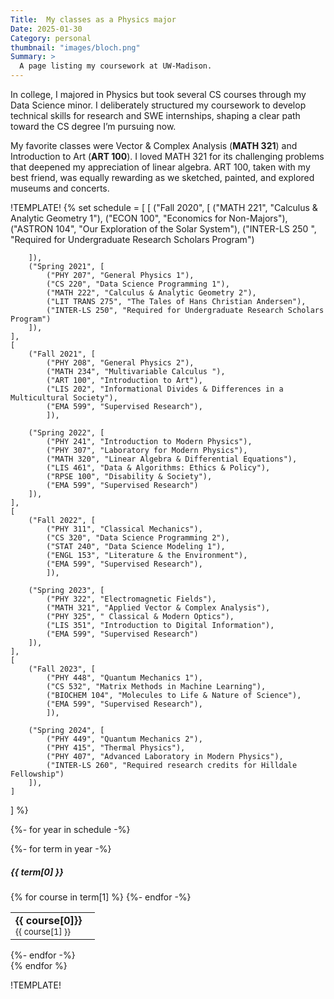 ```yaml
---
Title:  My classes as a Physics major
Date: 2025-01-30 
Category: personal 
thumbnail: "images/bloch.png"
Summary: >
  A page listing my coursework at UW-Madison.  
---
```


In college, I majored in Physics but took several CS courses through my Data Science minor. I deliberately structured my coursework to develop technical skills for research and SWE internships, shaping a clear path toward the CS degree I’m pursuing now.

My favorite classes were Vector & Complex Analysis (**MATH 321**) and Introduction to Art (**ART 100**). I loved MATH 321 for its challenging problems that deepened my appreciation of linear algebra. ART 100, taken with my best friend, was equally rewarding as we sketched, painted, and explored museums and concerts.

!TEMPLATE!
{% set schedule = [
    [
        ("Fall 2020", [
            ("MATH 221", "Calculus & Analytic Geometry 1"),
            ("ECON 100", "Economics for Non-Majors"),
            ("ASTRON 104", "Our Exploration of the Solar System"),
            ("INTER-LS 250 ", "Required for Undergraduate Research Scholars Program")

        ]),
        ("Spring 2021", [
            ("PHY 207", "General Physics 1"),
            ("CS 220", "Data Science Programming 1"),
            ("MATH 222", "Calculus & Analytic Geometry 2"),
            ("LIT TRANS 275", "The Tales of Hans Christian Andersen"),
            ("INTER-LS 250", "Required for Undergraduate Research Scholars Program")
        ]),
    ],
    [
        ("Fall 2021", [
            ("PHY 208", "General Physics 2"),
            ("MATH 234", "Multivariable Calculus "),
            ("ART 100", "Introduction to Art"),
            ("LIS 202", "Informational Divides & Differences in a Multicultural Society"),
            ("EMA 599", "Supervised Research"),    
            ]),

        ("Spring 2022", [
            ("PHY 241", "Introduction to Modern Physics"),
            ("PHY 307", "Laboratory for Modern Physics"),
            ("MATH 320", "Linear Algebra & Differential Equations"),
            ("LIS 461", "Data & Algorithms: Ethics & Policy"),
            ("RPSE 100", "Disability & Society"),
            ("EMA 599", "Supervised Research")
        ]),
    ],
    [       
        ("Fall 2022", [
            ("PHY 311", "Classical Mechanics"),
            ("CS 320", "Data Science Programming 2"),
            ("STAT 240", "Data Science Modeling 1"),
            ("ENGL 153", "Literature & the Environment"),
            ("EMA 599", "Supervised Research"),    
            ]),

        ("Spring 2023", [
            ("PHY 322", "Electromagnetic Fields"),
            ("MATH 321", "Applied Vector & Complex Analysis"),
            ("PHY 325", " Classical & Modern Optics"),
            ("LIS 351", "Introduction to Digital Information"),
            ("EMA 599", "Supervised Research")
        ]),
    ],
    [       
        ("Fall 2023", [
            ("PHY 448", "Quantum Mechanics 1"),
            ("CS 532", "Matrix Methods in Machine Learning"),
            ("BIOCHEM 104", "Molecules to Life & Nature of Science"),
            ("EMA 599", "Supervised Research"),    
            ]),

        ("Spring 2024", [
            ("PHY 449", "Quantum Mechanics 2"),
            ("PHY 415", "Thermal Physics"),
            ("PHY 407", "Advanced Laboratory in Modern Physics"),
            ("INTER-LS 260", "Required research credits for Hilldale Fellowship")
        ]),
    ]
] 
%}

{%- for year in schedule -%}
<div class="row">
    {%- for term in year -%}
    <div class="col-sm-12 col-md-6 d-md-flex-row p-2 align-items-stretch">
        <div class="card">
        <div class="card-body">
            <h5 class="card-title">{{ term[0] }}</h5>
            <table class="table mb-0">
                {% for course in term[1] %}
                <tr>
                    <td><b>{{ course[0]}}</b>&nbsp;&nbsp;&nbsp;<div style="font-size:13px">{{ course[1] }}</div></td>
                </tr>
                {%- endfor -%}
            </table>
        </div>
        </div>
    </div>
    {%- endfor -%}
</div>
{% endfor %}

!TEMPLATE!